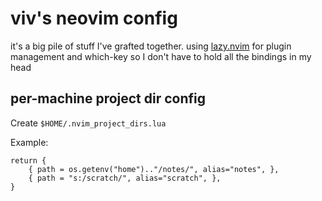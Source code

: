 # viv's neovim config

it's a big pile of stuff I've grafted together. using [lazy.nvim](https://github.com/folke/lazy.nvim) for plugin management and which-key so I don't have to hold all the bindings in my head

## per-machine project dir config

Create `$HOME/.nvim_project_dirs.lua`

Example:

```
return {
    { path = os.getenv("home").."/notes/", alias="notes", },
    { path = "s:/scratch/", alias="scratch", },
}
```

